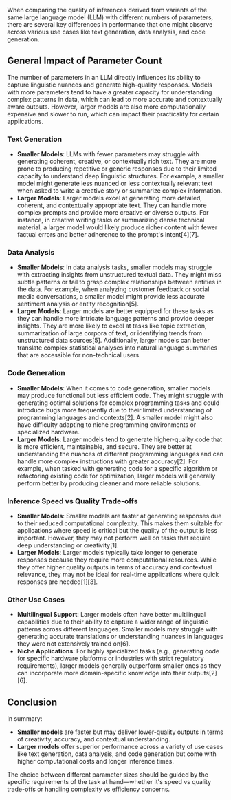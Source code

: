 When comparing the quality of inferences derived from variants of the same large language model (LLM) with different numbers of parameters, there are several key differences in performance that one might observe across various use cases like text generation, data analysis, and code generation.

## General Impact of Parameter Count

The number of parameters in an LLM directly influences its ability to capture linguistic nuances and generate high-quality responses. Models with more parameters tend to have a greater capacity for understanding complex patterns in data, which can lead to more accurate and contextually aware outputs. However, larger models are also more computationally expensive and slower to run, which can impact their practicality for certain applications.

### Text Generation

- **Smaller Models**: LLMs with fewer parameters may struggle with generating coherent, creative, or contextually rich text. They are more prone to producing repetitive or generic responses due to their limited capacity to understand deep linguistic structures. For example, a smaller model might generate less nuanced or less contextually relevant text when asked to write a creative story or summarize complex information.
- **Larger Models**: Larger models excel at generating more detailed, coherent, and contextually appropriate text. They can handle more complex prompts and provide more creative or diverse outputs. For instance, in creative writing tasks or summarizing dense technical material, a larger model would likely produce richer content with fewer factual errors and better adherence to the prompt's intent\[4]\[7].

### Data Analysis

- **Smaller Models**: In data analysis tasks, smaller models may struggle with extracting insights from unstructured textual data. They might miss subtle patterns or fail to grasp complex relationships between entities in the data. For example, when analyzing customer feedback or social media conversations, a smaller model might provide less accurate sentiment analysis or entity recognition\[5].
- **Larger Models**: Larger models are better equipped for these tasks as they can handle more intricate language patterns and provide deeper insights. They are more likely to excel at tasks like topic extraction, summarization of large corpora of text, or identifying trends from unstructured data sources\[5]. Additionally, larger models can better translate complex statistical analyses into natural language summaries that are accessible for non-technical users.

### Code Generation

- **Smaller Models**: When it comes to code generation, smaller models may produce functional but less efficient code. They might struggle with generating optimal solutions for complex programming tasks and could introduce bugs more frequently due to their limited understanding of programming languages and contexts\[2]. A smaller model might also have difficulty adapting to niche programming environments or specialized hardware.
- **Larger Models**: Larger models tend to generate higher-quality code that is more efficient, maintainable, and secure. They are better at understanding the nuances of different programming languages and can handle more complex instructions with greater accuracy\[2]. For example, when tasked with generating code for a specific algorithm or refactoring existing code for optimization, larger models will generally perform better by producing cleaner and more reliable solutions.

### Inference Speed vs Quality Trade-offs

- **Smaller Models**: Smaller models are faster at generating responses due to their reduced computational complexity. This makes them suitable for applications where speed is critical but the quality of the output is less important. However, they may not perform well on tasks that require deep understanding or creativity\[1].
- **Larger Models**: Larger models typically take longer to generate responses because they require more computational resources. While they offer higher quality outputs in terms of accuracy and contextual relevance, they may not be ideal for real-time applications where quick responses are needed\[1]\[3].

### Other Use Cases

- **Multilingual Support**: Larger models often have better multilingual capabilities due to their ability to capture a wider range of linguistic patterns across different languages. Smaller models may struggle with generating accurate translations or understanding nuances in languages they were not extensively trained on\[6].
- **Niche Applications**: For highly specialized tasks (e.g., generating code for specific hardware platforms or industries with strict regulatory requirements), larger models generally outperform smaller ones as they can incorporate more domain-specific knowledge into their outputs\[2]\[6].

## Conclusion

In summary:

- **Smaller models** are faster but may deliver lower-quality outputs in terms of creativity, accuracy, and contextual understanding.
- **Larger models** offer superior performance across a variety of use cases like text generation, data analysis, and code generation but come with higher computational costs and longer inference times.

The choice between different parameter sizes should be guided by the specific requirements of the task at hand—whether it's speed vs quality trade-offs or handling complexity vs efficiency concerns.

&#x20;






